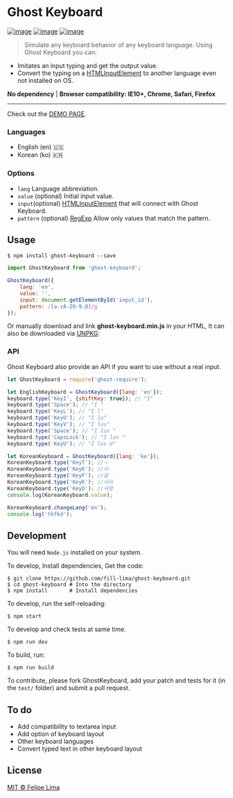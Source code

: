 # Ghost Keyboard

[![image](https://travis-ci.org/fill-lima/ghost-keyboard.svg?branch=master)](https://travis-ci.org/fill-lima/ghost-keyboard)
[![image](https://badgen.net/npm/v/ghost-keyboard)](https://www.npmjs.com/package/ghost-keyboard)
[![image](https://badgen.net/npm/license/ghost-keyboard)](https://github.com/fill-lima/ghost-keyboard/blob/master/LICENSE.md)

> Simulate any keyboard behavior of any keyboard language. Using Ghost Keyboard you can: 

- Imitates an input typing and get the output value.
- Convert the typing on a [HTMLInputElement](https://developer.mozilla.org/en-US/docs/Web/API/HTMLInputElement) to another language even not installed on OS.

**No dependency** | **Browser compatibility: IE10+, Chrome, Safari, Firefox**


---

Check out the [DEMO PAGE](https://fill-lima.github.io/ghost-keyboard/).

### Languages
- English (en) :us:
- Korean (ko) :kr:

### Options
- `lang` Language abbreviation.
- `value` (optional) Initial input value.
- `input`(optional) [HTMLInputElement](https://developer.mozilla.org/en-US/docs/Web/API/HTMLInputElement) that will connect with Ghost Keyboard.
- `pattern` (optional) [RegExp](https://developer.mozilla.org/en-US/docs/Web/JavaScript/Reference/Global_Objects/RegExp) Allow only values that match the pattern.

## Usage

```shell
$ npm install ghost-keyboard --save
```

```javascript
import GhostKeyboard from 'ghost-keyboard';

GhostKeyboard({
    lang: 'en',
    value: '',
    input: document.getElementById('input_id'),
    pattern: /[a-zA-Z0-9.@]/g
});
```

Or manually download and link **ghost-keyboard.min.js** in your HTML, It can also be downloaded via [UNPKG](https://unpkg.com/ghost-keyboard/dist/ghost-keyboard.min.js):

### API
Ghost Keyboard also provide an API if you want to use without a real input.
```javascript
let GhostKeyboard = require('ghost-require');

let EnglishKeyboard = GhostKeyboard({lang: 'en'});
keyboard.type('KeyI', {shiftKey: true}); // "I"
keyboard.type('Space'); // "I "
keyboard.type('KeyL'); // "I l"
keyboard.type('KeyU'); // "I lu"
keyboard.type('KeyV'); // "I luv"
keyboard.type('Space'); // "I luv "
keyboard.type('CapsLock'); // "I luv "
keyboard.type('KeyU'); // "I luv U"

let KoreanKeyboard = GhostKeyboard({lang: 'ko'});
KoreanKeyboard.type('KeyT'); //ㅅ
KoreanKeyboard.type('KeyK'); //사
KoreanKeyboard.type('KeyF'); //살
KoreanKeyboard.type('KeyK'); //사라
KoreanKeyboard.type('KeyD'); //사랑
console.log(KoreanKeyboard.value);

KoreanKeyboard.changeLang('en');
console.log('tkfkd');
```

## Development
You will need `Node.js` installed on your system.

To develop, Install dependencies, Get the code:
```shell
$ git clone https://github.com/fill-lima/ghost-keyboard.git
$ cd ghost-keyboard # Into the directory
$ npm install       # Install dependencies
```

To develop, run the self-reloading:
```shell
$ npm start
```

To develop and check tests at same time.
```shell
$ npm run dev
```

To build, run:
```shell
$ npm run build
```

To contribute, please fork GhostKeyboard, add your patch and tests for it (in the `test/` folder) and submit a pull request.

## To do
- Add compatibility to textarea input
- Add option of keyboard layout
- Other keyboard languages
- Convert typed text in other keyboard layout

## License

[MIT © Felipe Lima](./LICENSE.md)
